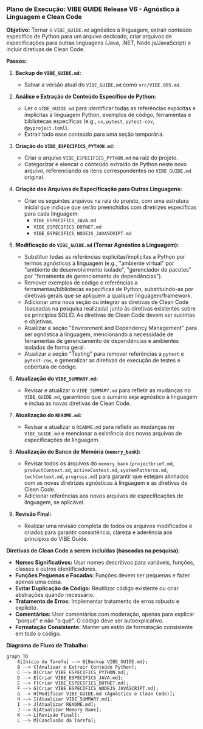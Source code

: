 ### Plano de Execução: VIBE GUIDE Release V6 - Agnóstico à Linguagem e Clean Code

**Objetivo:** Tornar o `VIBE_GUIDE.md` agnóstico à linguagem, extrair conteúdo específico de Python para um arquivo dedicado, criar arquivos de especificações para outras linguagens (Java, .NET, Node.js/JavaScript) e incluir diretivas de Clean Code.

**Passos:**

1.  **Backup do `VIBE_GUIDE.md`:**
    *   Salvar a versão atual do `VIBE_GUIDE.md` como `src/VIBE.005.md`.

2.  **Análise e Extração de Conteúdo Específico de Python:**
    *   Ler o `VIBE_GUIDE.md` para identificar todas as referências explícitas e implícitas à linguagem Python, exemplos de código, ferramentas e bibliotecas específicas (e.g., `uv`, `pytest`, `pytest-cov`, `@pyproject.toml`).
    *   Extrair todo esse conteúdo para uma seção temporária.

3.  **Criação do `VIBE_ESPECIFICS_PYTHON.md`:**
    *   Criar o arquivo `VIBE_ESPECIFICS_PYTHON.md` na raiz do projeto.
    *   Categorizar e elencar o conteúdo extraído de Python neste novo arquivo, referenciando os itens correspondentes no `VIBE_GUIDE.md` original.

4.  **Criação dos Arquivos de Especificação para Outras Linguagens:**
    *   Criar os seguintes arquivos na raiz do projeto, com uma estrutura inicial que indique que serão preenchidos com diretrizes específicas para cada linguagem:
        *   `VIBE_ESPECIFICS_JAVA.md`
        *   `VIBE_ESPECIFICS_DOTNET.md`
        *   `VIBE_ESPECIFICS_NODEJS_JAVASCRIPT.md`

5.  **Modificação do `VIBE_GUIDE.md` (Tornar Agnóstico à Linguagem):**
    *   Substituir todas as referências explícitas/implícitas a Python por termos agnósticos à linguagem (e.g., "ambiente virtual" por "ambiente de desenvolvimento isolado", "gerenciador de pacotes" por "ferramenta de gerenciamento de dependências").
    *   Remover exemplos de código e referências a ferramentas/bibliotecas específicas de Python, substituindo-as por diretivas gerais que se apliquem a qualquer linguagem/framework.
    *   Adicionar uma nova seção ou integrar as diretivas de Clean Code (baseadas na pesquisa realizada) junto às diretivas existentes sobre os princípios SOLID. As diretivas de Clean Code devem ser sucintas e objetivas.
    *   Atualizar a seção "Environment and Dependency Management" para ser agnóstica à linguagem, mencionando a necessidade de ferramentas de gerenciamento de dependências e ambientes isolados de forma geral.
    *   Atualizar a seção "Testing" para remover referências a `pytest` e `pytest-cov`, e generalizar as diretivas de execução de testes e cobertura de código.

6.  **Atualização do `VIBE_SUMMARY.md`:**
    *   Revisar e atualizar o `VIBE_SUMMARY.md` para refletir as mudanças no `VIBE_GUIDE.md`, garantindo que o sumário seja agnóstico à linguagem e inclua as novas diretivas de Clean Code.

7.  **Atualização do `README.md`:**
    *   Revisar e atualizar o `README.md` para refletir as mudanças no `VIBE_GUIDE.md` e mencionar a existência dos novos arquivos de especificações de linguagem.

8.  **Atualização do Banco de Memória (`memory_bank`):**
    *   Revisar todos os arquivos do `memory_bank` (`projectbrief.md`, `productContext.md`, `activeContext.md`, `systemPatterns.md`, `techContext.md`, `progress.md`) para garantir que estejam alinhados com as novas diretrizes agnósticas à linguagem e as diretivas de Clean Code.
    *   Adicionar referências aos novos arquivos de especificações de linguagem, se aplicável.

9.  **Revisão Final:**
    *   Realizar uma revisão completa de todos os arquivos modificados e criados para garantir consistência, clareza e aderência aos princípios do VIBE Guide.

**Diretivas de Clean Code a serem incluídas (baseadas na pesquisa):**

*   **Nomes Significativos:** Usar nomes descritivos para variáveis, funções, classes e outros identificadores.
*   **Funções Pequenas e Focadas:** Funções devem ser pequenas e fazer apenas uma coisa.
*   **Evitar Duplicação de Código:** Reutilizar código existente ou criar abstrações quando necessário.
*   **Tratamento de Erros:** Implementar tratamento de erros robusto e explícito.
*   **Comentários:** Usar comentários com moderação, apenas para explicar "porquê" e não "o quê". O código deve ser autoexplicativo.
*   **Formatação Consistente:** Manter um estilo de formatação consistente em todo o código.

**Diagrama de Fluxo de Trabalho:**

```mermaid
graph TD
    A[Início da Tarefa] --> B{Backup VIBE_GUIDE.md};
    B --> C[Analisar e Extrair Conteúdo Python];
    C --> D[Criar VIBE_ESPECIFICS_PYTHON.md];
    D --> E[Criar VIBE_ESPECIFICS_JAVA.md];
    E --> F[Criar VIBE_ESPECIFICS_DOTNET.md];
    F --> G[Criar VIBE_ESPECIFICS_NODEJS_JAVASCRIPT.md];
    G --> H[Modificar VIBE_GUIDE.md (Agnóstico e Clean Code)];
    H --> I[Atualizar VIBE_SUMMARY.md];
    I --> J[Atualizar README.md];
    J --> K[Atualizar Memory Bank];
    K --> L[Revisão Final];
    L --> M[Conclusão da Tarefa];

